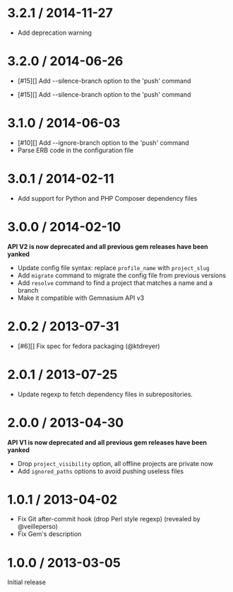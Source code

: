 # 3.2.1 / 2014-11-27

* Add deprecation warning

# 3.2.0 / 2014-06-26

* [#15][] Add --silence-branch option to the 'push' command

* [#15][] Add --silence-branch option to the 'push' command

# 3.1.0 / 2014-06-03

* [#10][] Add --ignore-branch option to the 'push' command
* Parse ERB code in the configuration file

# 3.0.1 / 2014-02-11

* Add support for Python and PHP Composer dependency files

# 3.0.0 / 2014-02-10

**API V2 is now deprecated and all previous gem releases have been yanked**

* Update config file syntax: replace `profile_name` with `project_slug`
* Add `migrate` command to migrate the config file from previous versions
* Add `resolve` command to find a project that matches a name and a branch
* Make it compatible with Gemnasium API v3

# 2.0.2 / 2013-07-31

* [#6][] Fix spec for fedora packaging (@ktdreyer)

# 2.0.1 / 2013-07-25

* Update regexp to fetch dependency files in subrepositories.

# 2.0.0 / 2013-04-30

**API V1 is now deprecated and all previous gem releases have been yanked**

* Drop `project_visibility` option, all offline projects are private now
* Add `ignored_paths` options to avoid pushing useless files

# 1.0.1 / 2013-04-02

* Fix Git after-commit hook (drop Perl style regexp) (revealed by @veilleperso)
* Fix Gem's description

# 1.0.0 / 2013-03-05

Initial release

